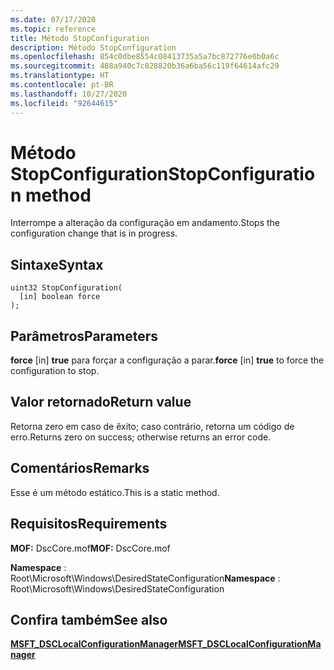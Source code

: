 ```yaml
---
ms.date: 07/17/2020
ms.topic: reference
title: Método StopConfiguration
description: Método StopConfiguration
ms.openlocfilehash: 854c0dbe8554c08413735a5a7bc872776e0b0a6c
ms.sourcegitcommit: 488a940c7c828820b36a6ba56c119f64614afc29
ms.translationtype: HT
ms.contentlocale: pt-BR
ms.lasthandoff: 10/27/2020
ms.locfileid: "92644615"
---
```

# <a name="stopconfiguration-method"></a><span data-ttu-id="7ac69-103">Método StopConfiguration</span><span class="sxs-lookup"><span data-stu-id="7ac69-103">StopConfiguration method</span></span>

<span data-ttu-id="7ac69-104">Interrompe a alteração da configuração em andamento.</span><span class="sxs-lookup"><span data-stu-id="7ac69-104">Stops the configuration change that is in progress.</span></span>

## <a name="syntax"></a><span data-ttu-id="7ac69-105">Sintaxe</span><span class="sxs-lookup"><span data-stu-id="7ac69-105">Syntax</span></span>

```mof
uint32 StopConfiguration(
  [in] boolean force
);
```

## <a name="parameters"></a><span data-ttu-id="7ac69-106">Parâmetros</span><span class="sxs-lookup"><span data-stu-id="7ac69-106">Parameters</span></span>

<span data-ttu-id="7ac69-107">**force** \[in\] **true** para forçar a configuração a parar.</span><span class="sxs-lookup"><span data-stu-id="7ac69-107">**force** \[in\] **true** to force the configuration to stop.</span></span>

## <a name="return-value"></a><span data-ttu-id="7ac69-108">Valor retornado</span><span class="sxs-lookup"><span data-stu-id="7ac69-108">Return value</span></span>

<span data-ttu-id="7ac69-109">Retorna zero em caso de êxito; caso contrário, retorna um código de erro.</span><span class="sxs-lookup"><span data-stu-id="7ac69-109">Returns zero on success; otherwise returns an error code.</span></span>

## <a name="remarks"></a><span data-ttu-id="7ac69-110">Comentários</span><span class="sxs-lookup"><span data-stu-id="7ac69-110">Remarks</span></span>

<span data-ttu-id="7ac69-111">Esse é um método estático.</span><span class="sxs-lookup"><span data-stu-id="7ac69-111">This is a static method.</span></span>

## <a name="requirements"></a><span data-ttu-id="7ac69-112">Requisitos</span><span class="sxs-lookup"><span data-stu-id="7ac69-112">Requirements</span></span>

<span data-ttu-id="7ac69-113">**MOF:** DscCore.mof</span><span class="sxs-lookup"><span data-stu-id="7ac69-113">**MOF:** DscCore.mof</span></span>

<span data-ttu-id="7ac69-114">**Namespace** : Root\Microsoft\Windows\DesiredStateConfiguration</span><span class="sxs-lookup"><span data-stu-id="7ac69-114">**Namespace** : Root\Microsoft\Windows\DesiredStateConfiguration</span></span>

## <a name="see-also"></a><span data-ttu-id="7ac69-115">Confira também</span><span class="sxs-lookup"><span data-stu-id="7ac69-115">See also</span></span>

[<span data-ttu-id="7ac69-116">**MSFT_DSCLocalConfigurationManager**</span><span class="sxs-lookup"><span data-stu-id="7ac69-116">**MSFT_DSCLocalConfigurationManager**</span></span>](msft-dsclocalconfigurationmanager.md)
